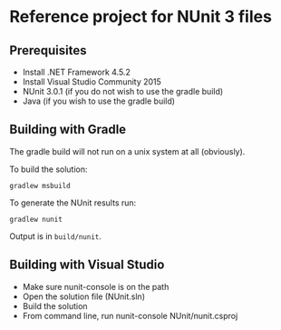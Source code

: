 # Reference project for NUnit 3 files

## Prerequisites

* Install .NET Framework 4.5.2
* Install Visual Studio Community 2015
* NUnit 3.0.1 (if you do not wish to use the gradle build)
* Java (if you wish to use the gradle build)

## Building with Gradle

The gradle build will not run on a unix system at all (obviously).

To build the solution:

    gradlew msbuild

To generate the NUnit results run:

    gradlew nunit

Output is in `build/nunit`.

## Building with Visual Studio

* Make sure nunit-console is on the path
* Open the solution file (NUnit.sln)
* Build the solution
* From command line, run nunit-console NUnit/nunit.csproj

